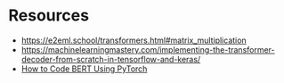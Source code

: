 # Resources

- https://e2eml.school/transformers.html#matrix_multiplication
- https://machinelearningmastery.com/implementing-the-transformer-decoder-from-scratch-in-tensorflow-and-keras/
- [How to Code BERT Using PyTorch](https://neptune.ai/blog/how-to-code-bert-using-pytorch-tutorial)
